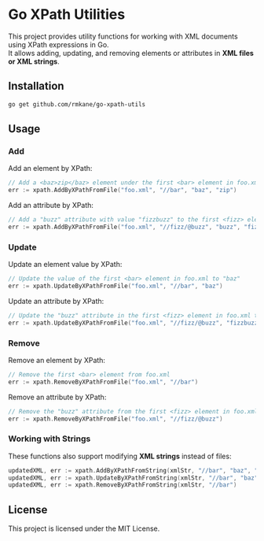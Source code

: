 # Go XPath Utilities

This project provides utility functions for working with XML documents using XPath expressions in Go.  
It allows adding, updating, and removing elements or attributes in **XML files or XML strings**.

## Installation

```sh
go get github.com/rmkane/go-xpath-utils
```

## Usage

### Add

Add an element by XPath:

```go
// Add a <baz>zip</baz> element under the first <bar> element in foo.xml
err := xpath.AddByXPathFromFile("foo.xml", "//bar", "baz", "zip")
```

Add an attribute by XPath:

```go
// Add a "buzz" attribute with value "fizzbuzz" to the first <fizz> element
err := xpath.AddByXPathFromFile("foo.xml", "//fizz/@buzz", "buzz", "fizzbuzz")
```

### Update

Update an element value by XPath:

```go
// Update the value of the first <bar> element in foo.xml to "baz"
err := xpath.UpdateByXPathFromFile("foo.xml", "//bar", "baz")
```

Update an attribute by XPath:

```go
// Update the "buzz" attribute in the first <fizz> element in foo.xml to "fizzbuzz"
err := xpath.UpdateByXPathFromFile("foo.xml", "//fizz/@buzz", "fizzbuzz")
```

### Remove

Remove an element by XPath:

```go
// Remove the first <bar> element from foo.xml
err := xpath.RemoveByXPathFromFile("foo.xml", "//bar")
```

Remove an attribute by XPath:

```go
// Remove the "buzz" attribute from the first <fizz> element in foo.xml
err := xpath.RemoveByXPathFromFile("foo.xml", "//fizz/@buzz")
```

### Working with Strings

These functions also support modifying **XML strings** instead of files:

```go
updatedXML, err := xpath.AddByXPathFromString(xmlStr, "//bar", "baz", "zip")
updatedXML, err := xpath.UpdateByXPathFromString(xmlStr, "//bar", "baz")
updatedXML, err := xpath.RemoveByXPathFromString(xmlStr, "//bar")
```

## License

This project is licensed under the MIT License.
